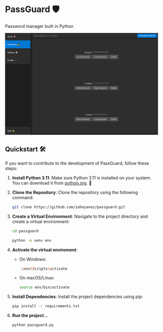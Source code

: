 # PassGuard 🛡️
Password manager built in Python

![Example](resources/example.png)

## Quickstart 🛠️
If you want to contribute to the development of PassGuard, follow these steps:
1. **Install Python 3.11**: Make sure Python 3.11 is installed on your system. You can download it from [python.org](https://www.python.org/downloads/). 🐍

2. **Clone the Repository**: Clone the repository using the following command:
   ```bash
   git clone https://github.com/zaheyanez/passguard.git

3. **Create a Virtual Environment**: Navigate to the project directory and create a virtual environment:
    ```bash
    cd passguard
    ```
    ```bash
    python -m venv env

4. **Activate the virtual enviroment**:
    - On Windows:
        ```bash
        .\env\Scripts\activate

    - On macOS/Linux:
        ```bash
        source env/bin/activate

5. **Install Dependencies**: Install the project dependencies using pip:
    ```bash
    pip install -r requirements.txt

6. **Run the project...**
    ```bash
    python passguard.py
